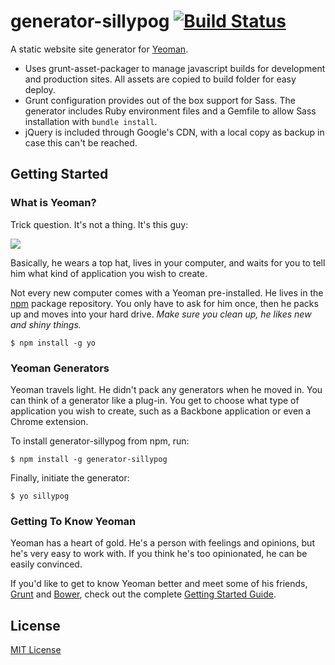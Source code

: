 # generator-sillypog [![Build Status](https://secure.travis-ci.org/sillypog/generator-sillypog.png?branch=master)](https://travis-ci.org/sillypog/generator-sillypog)

A static website site generator for [Yeoman](http://yeoman.io).

* Uses grunt-asset-packager to manage javascript builds for development and production sites. All assets are copied to build folder for easy deploy.
* Grunt configuration provides out of the box support for Sass. The generator includes Ruby environment files and a Gemfile to allow Sass installation with `bundle install`.
* jQuery is included through Google's CDN, with a local copy as backup in case this can't be reached.

## Getting Started

### What is Yeoman?

Trick question. It's not a thing. It's this guy:

![](http://i.imgur.com/JHaAlBJ.png)

Basically, he wears a top hat, lives in your computer, and waits for you to tell him what kind of application you wish to create.

Not every new computer comes with a Yeoman pre-installed. He lives in the [npm](https://npmjs.org) package repository. You only have to ask for him once, then he packs up and moves into your hard drive. *Make sure you clean up, he likes new and shiny things.*

```
$ npm install -g yo
```

### Yeoman Generators

Yeoman travels light. He didn't pack any generators when he moved in. You can think of a generator like a plug-in. You get to choose what type of application you wish to create, such as a Backbone application or even a Chrome extension.

To install generator-sillypog from npm, run:

```
$ npm install -g generator-sillypog
```

Finally, initiate the generator:

```
$ yo sillypog
```

### Getting To Know Yeoman

Yeoman has a heart of gold. He's a person with feelings and opinions, but he's very easy to work with. If you think he's too opinionated, he can be easily convinced.

If you'd like to get to know Yeoman better and meet some of his friends, [Grunt](http://gruntjs.com) and [Bower](http://bower.io), check out the complete [Getting Started Guide](https://github.com/yeoman/yeoman/wiki/Getting-Started).


## License

[MIT License](http://en.wikipedia.org/wiki/MIT_License)

